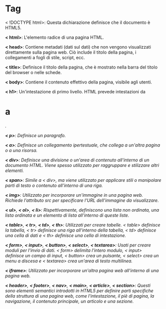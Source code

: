 # Tag

< !DOCTYPE html>: Questa dichiarazione definisce che il documento è HTML5.

**< html>**: L'elemento radice di una pagina HTML.

**< head>**: Contiene metadati (dati sul dati) che non vengono visualizzati direttamente sulla pagina web. Ciò include il titolo della pagina, i collegamenti a fogli di stile, script, ecc.

**< title>**: Definisce il titolo della pagina, che è mostrato nella barra del titolo del browser o nelle schede.

**< body>**: Contiene il contenuto effettivo della pagina, visibile agli utenti.

**< h1>**: Un'intestazione di primo livello. HTML prevede intestazioni da <h1> a <h6>.

**< p>**: Definisce un paragrafo.

**< a>**: Definisce un collegamento ipertestuale, che collega a un'altra pagina o a una risorsa.

**< div>**: Definisce una divisione o un'area di contenuto all'interno di un documento HTML. Viene spesso utilizzato per raggruppare e stilizzare altri elementi.

**< span>**: Simile a < div>, ma viene utilizzato per applicare stili o manipolare parti di testo o contenuto all'interno di una riga.

**< img>**: Utilizzato per incorporare un'immagine in una pagina web. Richiede l'attributo src per specificare l'URL dell'immagine da visualizzare.

**< ul>**, **< ol>**, **< li>**: Rispettivamente, definiscono una lista non ordinata, una lista ordinata e un elemento di lista all'interno di queste liste.

**< table>**, **< tr>**, **< td>**, **< th>**: Utilizzati per creare tabelle. _< table>_ definisce la tabella, _< tr>_ definisce una riga all'interno della tabella, _< td>_ definisce una cella di dati e _< th>_ definisce una cella di intestazione.

**< form>**, **< input>**, **< button>**, **< select>**, **< textarea>**: Usati per creare moduli per l'invio di dati. _< form>_ delimita l'intero modulo, _< input>_ definisce un campo di input, _< button>_ crea un pulsante, _< select>_ crea un menu a discesa e _< textarea>_ crea un'area di testo multilinea.

**< iframe>**: Utilizzato per incorporare un'altra pagina web all'interno di una pagina web.

**< header>**, **< footer>**, **< nav>**, **< main>**, **< article>**, **< section>**: Questi sono elementi semantici introdotti in HTML5 per definire parti specifiche della struttura di una pagina web, come l'intestazione, il piè di pagina, la navigazione, il contenuto principale, un articolo e una sezione.

